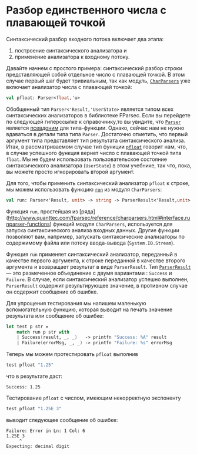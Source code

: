 ﻿# Разбор единственного числа с плавающей точкой

Синтаксический разбор входного потока включает два этапа:
  1. построение синтаксического анализатора и
  1. применение анализатора к входному потоку.

Давайте начнем с простого примера: синтаксический разбор строки представляющей собой отдельное число с плавающей точкой.
В этом случае первый шаг будет тривиальным, так как модуль,  [`CharParsers`](http://www.quanttec.com/fparsec/reference/charparsers.html) уже включает анализатор числа с плавающей точкой:

```fsharp
val pfloat: Parser<float,'u>
```

Обобщенный тип `Parser<'Result,'UserState>` является типом всех синтаксических анализаторов в библиотеке FParsec. Если вы перейдете по следующей гиперссылке к справочнику,то вы увидите, что [`Parser`](http://www.quanttec.com/fparsec/reference/primitives.html#members.Parser) является [псевдоним](https://msdn.microsoft.com/ru-ru/library/dd233246.aspx) для типа-функции. Однако, сейчас нам не нужно вдаваться в детали типа  типа `Parser`. Достаточно отметить, что первый аргумент типа представляет тип результата синтаксического анализа. Итак, в рассматриваемом случае тип функции [`pfloat`](http://www.quanttec.com/fparsec/reference/charparsers.html#members.pfloat) говорит нам, что, в случае успешного  функция вернет число с плавающей точкой типа `float`. Мы не будем использовать пользовательское состояние синтаксического анализатора (`UserState`) в этом учебнике, так что, пока, вы можете просто игнорировать второй аргумент.

Для того, чтобы применить синтаксический анализатор `pfloat` к строке, мы можем использовать функцию [`run`](http://www.quanttec.com/fparsec/reference/charparsers.html#members.run) из модуля `CharParsers`:

```fsharp
val run: Parser<'Result, unit> -> string -> ParserResult<'Result,unit>
```

Функция `run`, простейшая из [ряда] (http://www.quanttec.com/fparsec/reference/charparsers.html#interface.runparser-functions) функций модуля `CharParsers`, используется для запуска синтаксического анализа входных данных. Другие функции позволяют вам, например, запускать синтаксические анализаторы по содержимому файла или потоку ввода-вывода (`System.IO.Stream`).

Функция `run` применяет синтаксический анализатор, переданный в качестве первого аргумента, к строке переданной в качестве второго аргумента и возвращает результат в виде `ParserResult`. Тип [`ParserResult`](http://www.quanttec.com/fparsec/reference/charparsers.html#members.ParserResult)  — это размеченное объединение с двумя вариантами : `Success` и `Failure`. В случае, если синтаксический анализатор успешно выполнен, `ParserResult` содержит результирующее значение, в противном случае он содержит сообщение об ошибке.

Для упрощения тестирования мы напишем маленькую вспомогательную функцию, которая выводит на печать значение результата или сообщение об ошибке:

```fsharp
let test p str =
    match run p str with
    | Success(result, _, _)   -> printfn "Success: %A" result
    | Failure(errorMsg, _, _) -> printfn "Failure: %s" errorMsg
```

Теперь мы можем протестировать `pfloat` выполнив

```fsharp
test pfloat "1.25"
```

что в результате даст:

```
Success: 1.25
```

Тестирование `pfloat` с числом, имеющим некорректную экспоненту

```fsharp
test pfloat "1.25E 3"
```

выводит следующее сообщение об ошибке:

```
Failure: Error in Ln: 1 Col: 6
1.25E 3
     ^
Expecting: decimal digit
```
